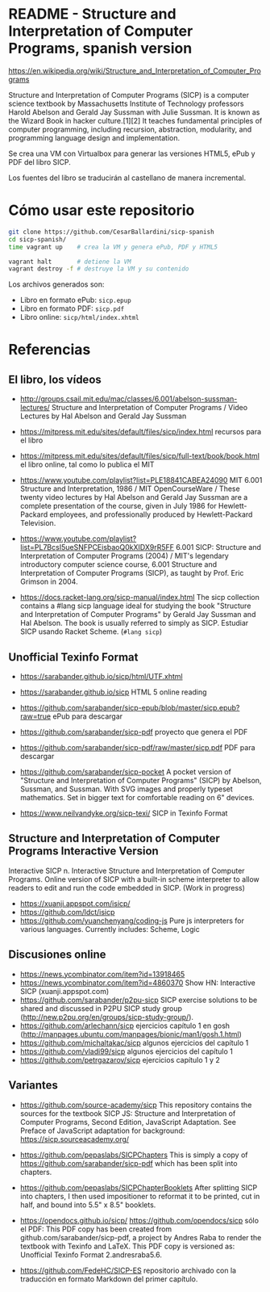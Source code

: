 # README - Structure and Interpretation of Computer Programs, spanish version

https://en.wikipedia.org/wiki/Structure_and_Interpretation_of_Computer_Programs

Structure and Interpretation of Computer Programs (SICP) is a computer science textbook by Massachusetts Institute of Technology professors Harold Abelson and Gerald Jay Sussman with Julie Sussman. It is known as the Wizard Book in hacker culture.[1][2] It teaches fundamental principles of computer programming, including recursion, abstraction, modularity, and programming language design and implementation.


Se crea una VM con Virtualbox para generar las versiones  HTML5, ePub y PDF del libro SICP.

Los fuentes del libro se traducirán al castellano de manera incremental.



# Cómo usar este repositorio

```bash
git clone https://github.com/CesarBallardini/sicp-spanish
cd sicp-spanish/
time vagrant up    # crea la VM y genera ePub, PDF y HTML5

vagrant halt       # detiene la VM
vagrant destroy -f # destruye la VM y su contenido
```

Los archivos generados son:

* Libro en formato ePub: `sicp.epup`
* Libro en formato PDF: `sicp.pdf`
* Libro online: `sicp/html/index.xhtml`


# Referencias

## El libro, los vídeos

* http://groups.csail.mit.edu/mac/classes/6.001/abelson-sussman-lectures/ Structure and Interpretation of Computer Programs / Video Lectures by Hal Abelson and Gerald Jay Sussman
* https://mitpress.mit.edu/sites/default/files/sicp/index.html recursos para el libro
* https://mitpress.mit.edu/sites/default/files/sicp/full-text/book/book.html el libro online, tal como lo publica el MIT
* https://www.youtube.com/playlist?list=PLE18841CABEA24090 MIT 6.001 Structure and Interpretation, 1986 / MIT OpenCourseWare / These twenty video lectures
 by Hal Abelson and Gerald Jay Sussman are a complete presentation of the course, 
given in July 1986 for Hewlett-Packard employees, and professionally produced by Hewlett-Packard Television. 
* https://www.youtube.com/playlist?list=PL7BcsI5ueSNFPCEisbaoQ0kXIDX9rR5FF 6.001 SICP: Structure and Interpretation of Computer Programs (2004) / MIT's legendary introductory computer science course, 6.001 Structure and Interpretation of Computer Programs (SICP), as taught by Prof. Eric Grimson in 2004.


* https://docs.racket-lang.org/sicp-manual/index.html The sicp collection contains a #lang sicp language ideal for studying the book "Structure and Interpretation of Computer Programs" by Gerald Jay Sussman and Hal Abelson. The book is usually referred to simply as SICP. Estudiar SICP usando Racket Scheme. (`#lang sicp`)


## Unofficial Texinfo Format

* https://sarabander.github.io/sicp/html/UTF.xhtml

* https://sarabander.github.io/sicp HTML 5 online reading
* https://github.com/sarabander/sicp-epub/blob/master/sicp.epub?raw=true ePub para descargar
* https://github.com/sarabander/sicp-pdf proyecto que genera el PDF
* https://github.com/sarabander/sicp-pdf/raw/master/sicp.pdf PDF para descargar

* https://github.com/sarabander/sicp-pocket A pocket version of "Structure and Interpretation of Computer Programs" (SICP) by Abelson, Sussman, and Sussman. With SVG images and properly typeset mathematics. Set in bigger text for comfortable reading on 6" devices.


* https://www.neilvandyke.org/sicp-texi/ SICP in Texinfo Format


## Structure and Interpretation of Computer Programs Interactive Version

Interactive SICP n. Interactive Structure and Interpretation of Computer Programs. Online version of SICP with a built-in scheme interpreter to allow readers to edit and run the code embedded in SICP. (Work in progress)

* https://xuanji.appspot.com/isicp/ 
* https://github.com/ldct/isicp
* https://github.com/yuanchenyang/coding-js Pure js interpreters for various languages. Currently includes: Scheme, Logic


## Discusiones online

* https://news.ycombinator.com/item?id=13918465
* https://news.ycombinator.com/item?id=4860370 Show HN: Interactive SICP (xuanji.appspot.com)
* https://github.com/sarabander/p2pu-sicp SICP exercise solutions to be shared and discussed in P2PU SICP study group (http://new.p2pu.org/en/groups/sicp-study-group/).
* https://github.com/arlechann/sicp ejercicios capítulo 1 en gosh (http://manpages.ubuntu.com/manpages/bionic/man1/gosh.1.html)
* https://github.com/michaltakac/sicp algunos ejercicios del capítulo 1
* https://github.com/vladi99/sicp algunos ejercicios del capítulo 1
* https://github.com/petrgazarov/sicp ejercicios capítulo 1 y 2

## Variantes

* https://github.com/source-academy/sicp This repository contains the sources for the textbook SICP JS: Structure and Interpretation of Computer Programs, Second Edition, JavaScript Adaptation. See Preface of JavaScript adaptation for background: https://sicp.sourceacademy.org/
* https://github.com/pepaslabs/SICPChapters This is simply a copy of https://github.com/sarabander/sicp-pdf which has been split into chapters.
* https://github.com/pepaslabs/SICPChapterBooklets After splitting SICP into chapters, I then used impositioner to reformat it to be printed, cut in half, and bound into 5.5" x 8.5" booklets.
* https://opendocs.github.io/sicp/ https://github.com/opendocs/sicp sólo el PDF: This PDF copy has been created from github.com/sarabander/sicp-pdf, a project by Andres Raba to render the textbook with Texinfo and LaTeX. This PDF copy is versioned as: Unofficial Texinfo Format 2.andresraba5.6.

* https://github.com/FedeHC/SICP-ES repositorio archivado con la traducción en formato Markdown del primer capítulo.

